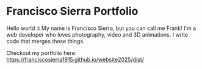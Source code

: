 # Francisco Sierra Portfolio

Hello world :)
My name is Francisco Sierra, but you can call me Frank! I'm a web developer who loves photography, video and 3D animations. I write code that merges these things.

Checkout my portfolio here: https://franciscosierra1915.github.io/website2025/dist/
